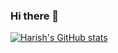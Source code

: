 ### Hi there 👋

[![Harish's GitHub stats](https://github-readme-stats.vercel.app/api?username=harish-datla&show_icons=true&theme=radical&hide_rank=true)](https://github.com/harish-datla/github-readme-stats)

<!--
**harish-datla/harish-datla** is a ✨ _special_ ✨ repository because its `README.md` (this file) appears on your GitHub profile.

Here are some ideas to get you started:

- 🔭 I’m currently working on ...
- 🌱 I’m currently learning ...
- 👯 I’m looking to collaborate on ...
- 🤔 I’m looking for help with ...
- 💬 Ask me about ...
- 📫 How to reach me: ...
- 😄 Pronouns: ...
- ⚡ Fun fact: ...
-->
